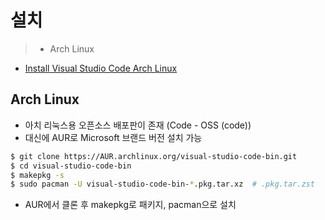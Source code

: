 # 설치

> - Arch Linux

- [Install Visual Studio Code Arch Linux](https://linuxhint.com/install_visual_studio_code_arch_linux/)

## Arch Linux

- 아치 리눅스용 오픈소스 배포판이 존재 (Code - OSS (code))
- 대신에 AUR로 Microsoft 브랜드 버전 설치 가능

```Bash
$ git clone https://AUR.archlinux.org/visual-studio-code-bin.git
$ cd visual-studio-code-bin
$ makepkg -s
$ sudo pacman -U visual-studio-code-bin-*.pkg.tar.xz  # .pkg.tar.zst
```

- AUR에서 클론 후 makepkg로 패키지, pacman으로 설치
